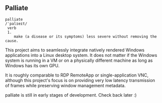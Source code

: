 ## Palliate

```
palliate
/ˈpalɪeɪt/
 verb
 1.
    make (a disease or its symptoms) less severe without removing the cause.
```
This project aims to seamlessly integrate natively rendered Windows applications into a Linux desktop system. It does not matter if the Windows system is running in a VM or on a physically different machine as long as Windows has its own GPU.

It is roughly comparable to RDP RemoteApp or single-application VNC, although this project's focus is on providing very low latency transmission of frames while preserving window management metadata.


palliate is still in early stages of development. Check back later :)
